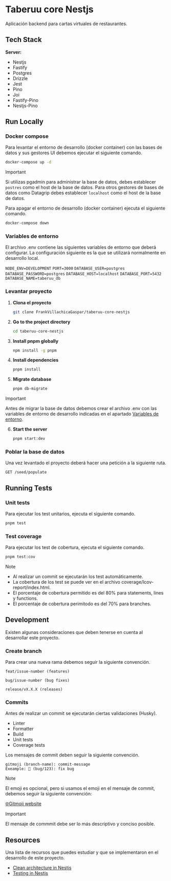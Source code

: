 # Taberuu core Nestjs

Aplicación backend para cartas virtuales de restaurantes.

## Tech Stack

**Server:**

- Nestjs
- Fastify
- Postgres
- Drizzle
- Jest
- Pino
- Joi
- Fastify-Pino
- Nestjs-Pino

## Run Locally

### Docker compose

Para levantar el entorno de desarrollo (docker container) con las bases de datos y sus gestores UI debemos ejecutar el
siguiente comando.

```bash
docker-compose up -d
```

> [!IMPORTANT]  
> Si utilizas pgadmin para administrar la base de datos, debes establecer `postres` como el host de la base de datos.
> Para otros gestores de bases de datos como Datagrip debes establecer `localhost` como el host de la base de datos.

Para apagar el entorno de desarrollo (docker container) ejecuta el siguiente comando.

```bash
docker-compose down
```

### Variables de entorno

El archivo .env contiene las siguientes variables de entorno que deberá configurar.
La configuración siguiente es la que se utilizará normalmente en desarrollo local.

`NODE_ENV=DEVELOPMENT`
`PORT=3000`
`DATABASE_USER=postgres`
`DATABASE_PASSWORD=postgres`
`DATABASE_HOST=localhost`
`DATABASE_PORT=5432`
`DATABASE_NAME=taberuu_db`

### Levantar proyecto

1. **Clona el proyecto**
    ```bash
    git clone FrankVillachicaGaspar/taberuu-core-nestjs
    ```

2. **Go to the project directory**
    ```bash
    cd taberuu-core-nestjs
    ```

3. **Install pnpm globally**
    ```bash
    npm install -g pnpm
    ```

4. **Install dependencies**
    ```bash
    pnpm install
    ```

5. **Migrate database**
    ```bash
    pnpm db-migrate
    ```

> [!IMPORTANT]  
> Antes de migrar la base de datos debemos crear el archivo .env con las variables de entorno de desarrollo indicadas
> en el apartado [Variables de entorno](#variables-de-entorno).

6. **Start the server**
    ```bash
    pnpm start:dev
    ```

### Poblar la base de datos

Una vez levantado el proyecto deberá hacer una petición a la siguiente ruta.

```text
GET /seed/populate
```

## Running Tests

### Unit tests

Para ejecutar los test unitarios, ejecuta el siguiente comando.

```bash
pnpm test
```

### Test coverage

Para ejecutar los test de cobertura, ejecuta el siguiente comando.

```bash
pnpm test:cov
```

> [!NOTE]
> - Al realizar un commit se ejecutarán los test automáticamente.
> - La cobertura de los test se puede ver en el archivo coverage/lcov-report/index.html.
> - El porcentaje de cobertura permitido es del 80% para statements, lines y functions.
> - El porcentaje de cobertura perimitodo es del 70% para branches.

## Development

Existen algunas consideraciones que deben tenerse en cuenta al desarrollar este proyecto.

### Create branch

Para crear una nueva rama debemos seguir la siguiente convención.

```plaintext
feat/issue-number (features)

bug/issue-number (bug fixes)

release/vX.X.X (releases)
```

### Commits

Antes de realizar un commit se ejecutarán ciertas validaciones (Husky).

- Linter
- Formatter
- Build
- Unit tests
- Coverage tests

Los mensajes de commit deben seguir la siguiente convención.

```plaintext
gitmoji (branch-name): commit-message
Exeample: 🐛 (bug/123): fix bug
```

> [!NOTE]  
> El emoji es opcional, pero si usamos el emoji en el mensaje de commit, debemos seguir la siguiente convención:
>
> [🌐Gitmoji website](https://gitmoji.dev/)

> [!IMPORTANT]  
> El mensaje de commmit debe ser lo más descriptivo y conciso posible.

## Resources

Una lista de recursos que puedes estudiar y que se implementaron en el desarrollo de este proyecto.

- [Clean architecture in Nestjs](https://www.youtube.com/watch?v=4_4p5Ojs5XA)
- [Testing in Nestjs](https://www.tomray.dev/nestjs-unit-testing)
